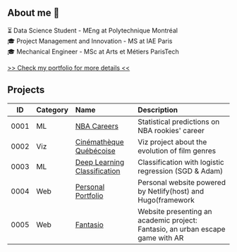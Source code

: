 ## About me 👋

⏳  Data Science Student - MEng at Polytechnique Montréal<br />
🎓 Project Management and Innovation - MS at IAE Paris   <br />
🎓 Mechanical Engineer - MSc at Arts et Métiers ParisTech <br />

[>> Check my portfolio for more details <<](https://morganp.netlify.app/)

## Projects

ID | Category | Name | Description
-----|:------|:-----|:-----
0001 |ML|[NBA Careers](https://github.com/MorganPeju/ml-nba-proj)| Statistical predictions on NBA rookies' career
0002 |Viz|[Cinémathèque Québécoise](https://github.com/MorganPeju/polymtl-cinematheque-cq-web)  | Viz project about the evolution of film genres
0003 |ML|[Deep Learning Classification](https://github.com/MorganPeju/Probabilistic_AI) | Classification with logistic regression (SGD & Adam)
0004 |Web|[Personal Portfolio](https://github.com/MorganPeju/personal-hugo-website) | Personal website powered by Netlify(host) and Hugo(framework
0005 |Web|[Fantasio](https://github.com/MorganPeju/fantasio) | Website presenting an academic project: Fantasio, an urban escape game with AR

<!--
**MorganPeju/MorganPeju** is a ✨ _special_ ✨ repository because its `README.md` (this file) appears on your GitHub profile.

Here are some ideas to get you started:

- 🔭 I’m currently working on ...
- 🌱 I’m currently learning ...
- 👯 I’m looking to collaborate on ...
- 🤔 I’m looking for help with ...
- 💬 Ask me about ...
- 📫 How to reach me: ...
- 😄 Pronouns: ...
- ⚡ Fun fact: ...
-->
